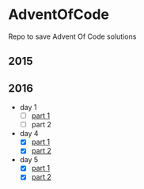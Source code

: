 # AdventOfCode
Repo to save Advent Of Code solutions

## 2015
## 2016
- day 1
    - [ ] [part 1](2016/day1/day1.py)
    - [ ] part 2

- day 4
    - [x] [part 1](2016/day4/day4.py)
    - [x] [part 2](2016/day4/day4.py)

- day 5
    - [x] [part 1](2016/day5/day5.py)
    - [x] [part 2](2016/day5/day5_part2.py)
